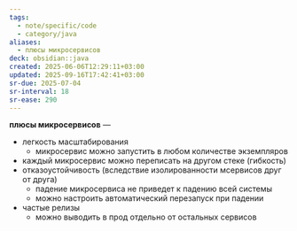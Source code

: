 ```yaml
---
tags:
  - note/specific/code
  - category/java
aliases:
  - плюсы микросервисов
deck: obsidian::java
created: 2025-06-06T12:29:11+03:00
updated: 2025-09-16T17:42:41+03:00
sr-due: 2025-07-04
sr-interval: 18
sr-ease: 290
---
```


**плюсы микросервисов**
—
- легкость масштабирования
	- микросервис можно запустить в любом количестве экземпляров
- каждый микросервис можно переписать на другом стеке (гибкость)
- отказоустойчивость (вследствие изолированности мсервисов друг от друга)
	- падение микросервиса не приведет к падению всей системы
	- можно настроить автоматический перезапуск при падении
- частые релизы
	- можно выводить в прод отдельно от остальных сервисов

